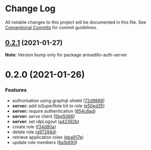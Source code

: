# Change Log

All notable changes to this project will be documented in this file.
See [Conventional Commits](https://conventionalcommits.org) for commit guidelines.

## [0.2.1](https://github.com/molgenis/molgenis-js-armadillo/compare/armadillo-auth-server@0.2.0...armadillo-auth-server@0.2.1) (2021-01-27)

**Note:** Version bump only for package armadillo-auth-server





# 0.2.0 (2021-01-26)


### Features

* authorisation using graphql-shield ([72d9888](https://github.com/molgenis/molgenis-js-armadillo/commit/72d98889dbd5732687d54bd858eb12be5385f596))
* **server:** add isSuperRole bit to role ([e50ed35](https://github.com/molgenis/molgenis-js-armadillo/commit/e50ed35827f1db7e101a30e93e0799cead6a921f))
* **server:** require authentication ([854c6ad](https://github.com/molgenis/molgenis-js-armadillo/commit/854c6ad36276fb8c38080578472f4fd94f97d05c))
* **server:** serve client ([5be5066](https://github.com/molgenis/molgenis-js-armadillo/commit/5be50669d181c4ea0429580c33ad054471ab4ea5))
* **server:** set idpLogout ([a42392b](https://github.com/molgenis/molgenis-js-armadillo/commit/a42392bbf92b02f8a02f871b254b2c362ca62d75))
* create role ([f34d90a](https://github.com/molgenis/molgenis-js-armadillo/commit/f34d90a014f3ffe00e151eceef9c7373c62ec9c7))
* delete role ([a97284d](https://github.com/molgenis/molgenis-js-armadillo/commit/a97284dc069658583a51271a74720e523f0b6100))
* retrieve application roles ([eba917e](https://github.com/molgenis/molgenis-js-armadillo/commit/eba917ea99135de32b147328079d4e322b71320c))
* update role members ([6a1b693](https://github.com/molgenis/molgenis-js-armadillo/commit/6a1b6937bd539c4d4f472ba1f84b00aef66c19ba))
